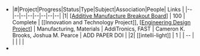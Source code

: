 - |#|Project|Progress|Status|Type|Subject|Association|People| Links |
  |--|--|--|--|--|--|--|--|
  |1| [[Additive Manufacture Breakout Board]] | 100 | Complete | [[Innovation and Technology Project]], [[Engineering Design Project]] | Manufacturing, Materials | AddiTronics, FAST | Cameron K. Brooks, Joshua M. Pearce | ADD PAPER DOI |
  |2| [[intelli-light]] | 1 |  | -- | | | | |
-

[//begin]: # "Autogenerated link references for markdown compatibility"
[//begin]: # "Autogenerated link references for markdown compatibility"
[Additive Manufacture Breakout Board]: <Additive Manufacture Breakout Board> "Additive Manufacture Breakout Board"
[Engineering Design Project]: <Engineering Design Project> "Engineering Design Project"
[//end]: # "Autogenerated link references"